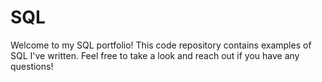 # SQL
Welcome to my SQL portfolio! This code repository contains examples of SQL I've written. Feel free to take a look and reach out if you have any questions!
